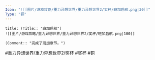 ```yaml
---
Icon: "![[图片/游戏攻略/重力异想世界/重力异想世界2/奖杯/班加启航.png|30]]"
Type: "铜"
---
```

```ad-common-bronze-trophy
title: (Title:: "班加启航")
![[图片/游戏攻略/重力异想世界/重力异想世界2/奖杯/班加启航.png|100]]

(Comment:: "完成了班加章节。")
```

#重力异想世界/重力异想世界2/奖杯 #奖杯 #铜
